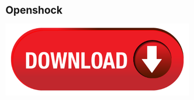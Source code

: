 # Openshock

<p align="center">
	<a href="https://github.com/Pandaptable/openshock-celeste/releases/download/Celeste/Openshock.zip"><img src="assets/download.png"</a>
</p>